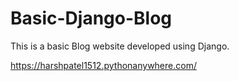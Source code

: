 # Basic-Django-Blog
This is a basic Blog website developed using Django.

https://harshpatel1512.pythonanywhere.com/

